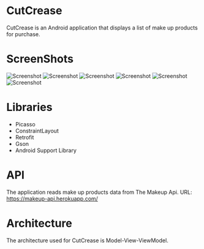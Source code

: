 # CutCrease

CutCrease is an Android application that displays a list of make up products for purchase.


# ScreenShots
![Screenshot](https://github.com/PabiMoloi/CutCrease/blob/develop/art/splash.png)
![Screenshot](https://github.com/PabiMoloi/CutCrease/blob/develop/art/login.png)
![Screenshot](https://github.com/PabiMoloi/CutCrease/blob/develop/art/landing.png)
![Screenshot](https://github.com/PabiMoloi/CutCrease/blob/develop/art/blush.png)
![Screenshot](https://github.com/PabiMoloi/CutCrease/blob/develop/art/product.png)
![Screenshot](https://github.com/PabiMoloi/CutCrease/blob/develop/art/product_detail.png)

# Libraries
- Picasso
- ConstraintLayout
- Retrofit
- Gson
- Android Support Library

# API
The application reads make up products data from The Makeup Api. 
URL: https://makeup-api.herokuapp.com/


# Architecture
The architecture used for CutCrease is Model-View-ViewModel.

